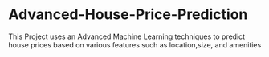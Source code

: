 # Advanced-House-Price-Prediction
This Project uses an Advanced Machine Learning techniques to predict house prices based on various features such as location,size, and amenities
